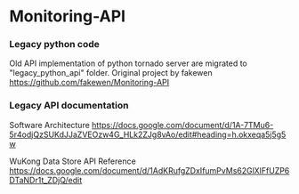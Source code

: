# Monitoring-API

### Legacy python code
Old API implementation of python tornado server are migrated to "legacy_python_api" folder.
Original project by fakewen https://github.com/fakewen/Monitoring-API

### Legacy API documentation
Software Architecture
https://docs.google.com/document/d/1A-7TMu6-5r4odjQzSUKdJJaZVEOzw4G_HLk2ZJg8vAo/edit#heading=h.okxeqa5j5g5w

WuKong Data Store API Reference
https://docs.google.com/document/d/1AdKRufgZDxIfumPvMs62GlXlFfUZP6DTaNDr1t_ZDjQ/edit

